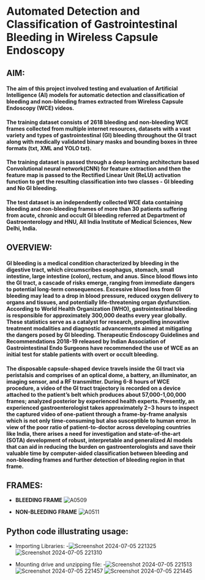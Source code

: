 # Automated Detection and Classification of Gastrointestinal Bleeding in Wireless Capsule Endoscopy                    

## AIM: 

#### The aim of this project involved testing and evaluation of Artificial Intelligence (AI) models for automatic detection and classification of bleeding and non-bleeding frames extracted from **Wireless Capsule Endoscopy (WCE)** videos. 

#### The training dataset consists of 2618 bleeding and non-bleeding WCE frames collected from multiple internet resources, datasets with a vast variety and types of gastrointestinal (GI) bleeding throughout the GI tract along with medically validated binary masks and bounding boxes in three formats (txt, XML and YOLO txt).

#### The training dataset is passed through a deep learning architecture based **Convolutional neural network(CNN)** for feature extraction and then the feature map is passed to the **Rectified Linear Unit (ReLU)** activation function to get the resulting classification into two classes - **GI bleeding** and **No GI bleeding**.

#### The test dataset is an independently collected WCE data containing bleeding and non-bleeding frames of more than 30 patients suffering from acute, chronic and occult GI bleeding referred at **Department of Gastroenterology and HNU, All India Institute of Medical Sciences**, New Delhi, India.

## OVERVIEW:

#### GI bleeding is a medical condition characterized by bleeding in the digestive tract, which circumscribes esophagus, stomach, small intestine, large intestine (colon), rectum, and anus. Since blood flows into the GI tract, a cascade of risks emerge, ranging from immediate dangers to potential long-term consequences. Excessive blood loss from GI bleeding may lead to a drop in blood pressure, reduced oxygen delivery to organs and tissues, and potentially life-threatening organ dysfunction. According to World Health Organization (WHO), gastrointestinal bleeding is responsible for approximately 300,000 deaths every year globally. These statistics serve as a catalyst for research, propelling innovative treatment modalities and diagnostic advancements aimed at mitigating the dangers posed by GI bleeding. Therapeutic Endoscopy Guidelines and Recommendations 2018-19 released by Indian Association of Gastrointestinal Endo Surgeons have recommended the use of WCE as an initial test for stable patients with overt or occult bleeding. 
#### The disposable capsule-shaped device travels inside the GI tract via peristalsis and comprises of an optical dome, a battery, an illuminator, an imaging sensor, and a RF transmitter. During 6-8 hours of WCE procedure, a video of the GI tract trajectory is recorded on a device attached to the patient’s belt which produces about 57,000-1,00,000 frames; analyzed posterior by experienced health experts. Presently, an experienced gastroenterologist takes approximately 2−3 hours to inspect the captured video of one-patient through a frame-by-frame analysis which is not only time-consuming but also susceptible to human error. In view of the poor ratio of patient-to-doctor across developing countries like India, there arises a need for investigation and state-of-the-art (SOTA) development of robust, interpretable and generalized AI models that can aid in reducing the burden on gastroenterologists and save their valuable time by computer-aided classification between bleeding and non-bleeding frames and further detection of bleeding region in that frame.

## FRAMES:

* **BLEEDING FRAME**
![A0509](https://github.com/twishackaul/Gastrointestinal-Bleeding-Classifier/assets/107127632/bd473890-8f6f-4d3c-9bf9-c5651dbdcda1)

* **NON-BLEEDING FRAME**
![A0511](https://github.com/twishackaul/Gastrointestinal-Bleeding-Classifier/assets/107127632/65ec2d07-d9c6-4043-ba4f-fd4bf3e53a52)

## Python code illustrating usage:
- Importing Libraries:
-![Screenshot 2024-07-05 221325](https://github.com/twishackaul/Gastrointestinal-Bleeding-Classifier/assets/107127632/04e89292-7244-48b6-b940-29439b5b3a3a)
![Screenshot 2024-07-05 221310](https://github.com/twishackaul/Gastrointestinal-Bleeding-Classifier/assets/107127632/03860326-a572-4a17-924b-349689190573)

- Mounting drive and unzipping file:
  -![Screenshot 2024-07-05 221513](https://github.com/twishackaul/Gastrointestinal-Bleeding-Classifier/assets/107127632/be2ce4cc-3ca5-41ad-9ec2-2a7e646fd0ec)
![Screenshot 2024-07-05 221457](https://github.com/twishackaul/Gastrointestinal-Bleeding-Classifier/assets/107127632/8b633efc-0f05-40fa-a5a6-ef7fdef61f79)
![Screenshot 2024-07-05 221445](https://github.com/twishackaul/Gastrointestinal-Bleeding-Classifier/assets/107127632/a3168beb-f1ee-4068-a258-1c2ca33042f2)


  
